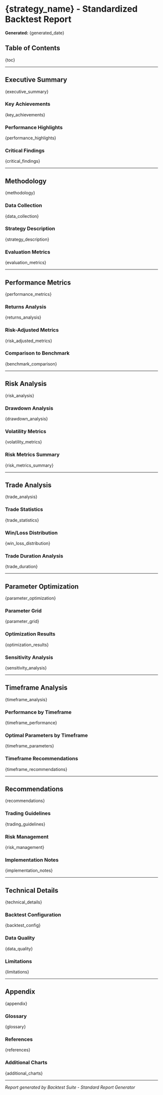 # {strategy_name} - Standardized Backtest Report

**Generated:** {generated_date}

## Table of Contents
{toc}

---

## Executive Summary

{executive_summary}

### Key Achievements
{key_achievements}

### Performance Highlights
{performance_highlights}

### Critical Findings
{critical_findings}

---

## Methodology

{methodology}

### Data Collection
{data_collection}

### Strategy Description
{strategy_description}

### Evaluation Metrics
{evaluation_metrics}

---

## Performance Metrics

{performance_metrics}

### Returns Analysis
{returns_analysis}

### Risk-Adjusted Metrics
{risk_adjusted_metrics}

### Comparison to Benchmark
{benchmark_comparison}

---

## Risk Analysis

{risk_analysis}

### Drawdown Analysis
{drawdown_analysis}

### Volatility Metrics
{volatility_metrics}

### Risk Metrics Summary
{risk_metrics_summary}

---

## Trade Analysis

{trade_analysis}

### Trade Statistics
{trade_statistics}

### Win/Loss Distribution
{win_loss_distribution}

### Trade Duration Analysis
{trade_duration}

---

## Parameter Optimization

{parameter_optimization}

### Parameter Grid
{parameter_grid}

### Optimization Results
{optimization_results}

### Sensitivity Analysis
{sensitivity_analysis}

---

## Timeframe Analysis

{timeframe_analysis}

### Performance by Timeframe
{timeframe_performance}

### Optimal Parameters by Timeframe
{timeframe_parameters}

### Timeframe Recommendations
{timeframe_recommendations}

---

## Recommendations

{recommendations}

### Trading Guidelines
{trading_guidelines}

### Risk Management
{risk_management}

### Implementation Notes
{implementation_notes}

---

## Technical Details

{technical_details}

### Backtest Configuration
{backtest_config}

### Data Quality
{data_quality}

### Limitations
{limitations}

---

## Appendix

{appendix}

### Glossary
{glossary}

### References
{references}

### Additional Charts
{additional_charts}

---

*Report generated by Backtest Suite - Standard Report Generator*